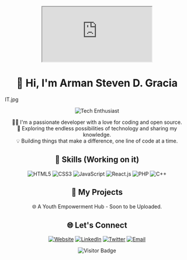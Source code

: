 <!-- Header -->
<div style="text-align: center;">
    <iframe src="https://imgur.com/a/AtWbTUz/embed?pub=true"></iframe>
</div>


<h1 align="center">👋 Hi, I'm Arman Steven D. Gracia </h1>

<!-- Badges -->IT.jpg
<p align="center">
  <img src="https://img.shields.io/badge/-Tech%20Enthusiast-blue" alt="Tech Enthusiast">
</p>

<!-- About Me -->
<p align="center">
  👨‍💻 I'm a passionate developer with a love for coding and open source.
  <br>
  🚀 Exploring the endless possibilities of technology and sharing my knowledge.
  <br>
  💡 Building things that make a difference, one line of code at a time.
</p>

<!-- Skills -->
<h2 align="center">🚀 Skills (Working on it) </h2>

<p align="center">
  <img src="https://img.shields.io/badge/-HTML5-orange" alt="HTML5">
  <img src="https://img.shields.io/badge/-CSS3-blue" alt="CSS3">
  <img src="https://img.shields.io/badge/-JavaScript-yellow" alt="JavaScript">
  <img src="https://img.shields.io/badge/-React.js-blue" alt="React.js">
  <img src="https://img.shields.io/badge/-PHP-blue" alt="PHP">
  <img src="https://img.shields.io/badge/-C++-orange" alt="C++">  
</p>

<!-- My Projects -->
<h2 align="center">🚀 My Projects</h2>

<!-- Add your projects here with links and descriptions -->
<p align="center">
  🌐 A Youth Empowerment Hub - Soon to be Uploaded.
  <br>
 <!-- 📁 [Another Project](https://github.com/yourusername/another-project) - Another cool project I worked on. -->
</p>

<!-- Let's Connect -->
<h2 align="center">🌐 Let's Connect</h2>

<p align="center">
  <a href="https://yourwebsite.com"><img src="https://img.shields.io/badge/-Website-blue" alt="Website"></a>
  <a href="https://linkedin.com/in/yourname"><img src="https://img.shields.io/badge/-LinkedIn-blue" alt="LinkedIn"></a>
  <a href="https://twitter.com/yourtwitter"><img src="https://img.shields.io/badge/-Twitter-blue" alt="Twitter"></a>
  <a href="mailto:youremail@gmail.com"><img src="https://img.shields.io/badge/-Email-red" alt="Email"></a>
</p>

<!-- Footer -->
<p align="center">
  <img src="https://visitor-badge.glitch.me/badge?page_id=yourusername" alt="Visitor Badge">
</p>
